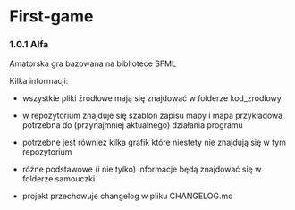 # First-game
### 1.0.1 Alfa

Amatorska gra bazowana na bibliotece SFML

Kilka informacji:

- wszystkie pliki źródłowe mają się znajdować w folderze kod_zrodlowy

- w repozytorium znajduje się szablon zapisu mapy i mapa przykładowa potrzebna do (przynajmniej aktualnego) działania programu

- potrzebne jest również kilka grafik które niestety nie znajdują się w tym repozytorium

- różne podstawowe (i nie tylko) informacje będą znajdować się w folderze samouczki

- projekt przechowuje changelog w pliku CHANGELOG.md
